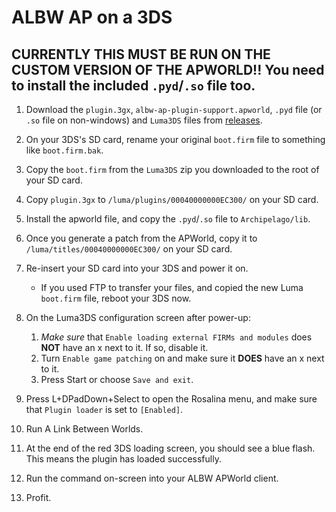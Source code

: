 # ALBW AP on a 3DS

## CURRENTLY THIS MUST BE RUN ON THE CUSTOM VERSION OF THE APWORLD!! You need to install the included `.pyd`/`.so` file too.

1. Download the `plugin.3gx`, `albw-ap-plugin-support.apworld`, `.pyd` file (or `.so` file on non-windows) and `Luma3DS` files from [releases](https://github.com/LittlestCube/albw-ap-plugin/releases/latest).

2. On your 3DS's SD card, rename your original `boot.firm` file to something like `boot.firm.bak`.

3. Copy the `boot.firm` from the `Luma3DS` zip you downloaded to the root of your SD card.

4. Copy `plugin.3gx` to `/luma/plugins/00040000000EC300/` on your SD card.

5. Install the apworld file, and copy the `.pyd`/`.so` file to `Archipelago/lib`.

6. Once you generate a patch from the APWorld, copy it to `/luma/titles/00040000000EC300/` on your SD card.

7. Re-insert your SD card into your 3DS and power it on.
	- If you used FTP to transfer your files, and copied the new Luma `boot.firm` file, reboot your 3DS now.

8. On the Luma3DS configuration screen after power-up:
	1. _Make sure_ that `Enable loading external FIRMs and modules` does **NOT** have an x next to it. If so, disable it.
	2. Turn `Enable game patching` on and make sure it **DOES** have an x next to it.
	3. Press Start or choose `Save and exit`.

9. Press L+DPadDown+Select to open the Rosalina menu, and make sure that `Plugin loader` is set to `[Enabled]`.

10. Run A Link Between Worlds.

11. At the end of the red 3DS loading screen, you should see a blue flash. This means the plugin has loaded successfully.

12. Run the command on-screen into your ALBW APWorld client.

13. Profit.